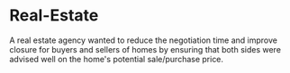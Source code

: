 # Real-Estate
 A real estate agency wanted to reduce the negotiation time and improve closure for buyers and sellers of homes by ensuring that both sides were advised well on the home's potential sale/purchase price. 
